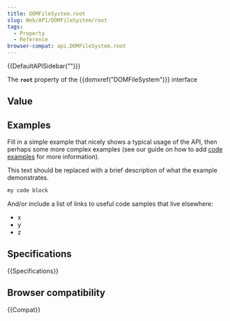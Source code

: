 ```yaml
---
title: DOMFileSystem.root
slug: Web/API/DOMFileSystem/root
tags:
  - Property
  - Reference
browser-compat: api.DOMFileSystem.root
---
```

{{DefaultAPISidebar("")}}

The **`root`** property of the {{domxref("DOMFileSystem")}} interface 

## Value



## Examples

Fill in a simple example that nicely shows a typical usage of the API, then perhaps some more complex examples (see our guide on how to add [code examples](/en-US/docs/MDN/Contribute/Structures/Code_examples) for more information).

This text should be replaced with a brief description of what the example demonstrates.

```js
my code block
```

And/or include a list of links to useful code samples that live elsewhere:

*   x
*   y
*   z

## Specifications

{{Specifications}}

## Browser compatibility

{{Compat}}


